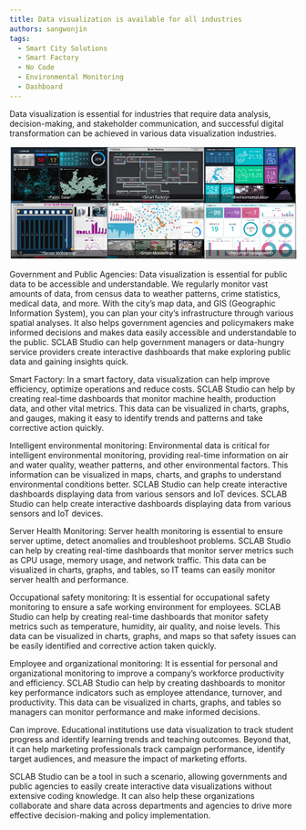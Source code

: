 ```yaml
---
title: Data visualization is available for all industries
authors: sangwonjin
tags:   
  - Smart City Solutions
  - Smart Factory
  - No Code
  - Environmental Monitoring
  - Dashboard
---
```


Data visualization is essential for industries that require data analysis, decision-making, and stakeholder communication, and successful digital transformation can be achieved in various data visualization industries.

![SCLAB Studio](./b05.png)

Government and Public Agencies: Data visualization is essential for public data to be accessible and understandable. We regularly monitor vast amounts of data, from census data to weather patterns, crime statistics, medical data, and more. With the city’s map data, and GIS (Geographic Information System), you can plan your city’s infrastructure through various spatial analyses. It also helps government agencies and policymakers make informed decisions and makes data easily accessible and understandable to the public. SCLAB Studio can help government managers or data-hungry service providers create interactive dashboards that make exploring public data and gaining insights quick.

Smart Factory: In a smart factory, data visualization can help improve efficiency, optimize operations and reduce costs. SCLAB Studio can help by creating real-time dashboards that monitor machine health, production data, and other vital metrics. This data can be visualized in charts, graphs, and gauges, making it easy to identify trends and patterns and take corrective action quickly.

Intelligent environmental monitoring: Environmental data is critical for intelligent environmental monitoring, providing real-time information on air and water quality, weather patterns, and other environmental factors. This information can be visualized in maps, charts, and graphs to understand environmental conditions better. SCLAB Studio can help create interactive dashboards displaying data from various sensors and IoT devices. SCLAB Studio can help create interactive dashboards displaying data from various sensors and IoT devices.

Server Health Monitoring: Server health monitoring is essential to ensure server uptime, detect anomalies and troubleshoot problems. SCLAB Studio can help by creating real-time dashboards that monitor server metrics such as CPU usage, memory usage, and network traffic. This data can be visualized in charts, graphs, and tables, so IT teams can easily monitor server health and performance.

Occupational safety monitoring: It is essential for occupational safety monitoring to ensure a safe working environment for employees. SCLAB Studio can help by creating real-time dashboards that monitor safety metrics such as temperature, humidity, air quality, and noise levels. This data can be visualized in charts, graphs, and maps so that safety issues can be easily identified and corrective action taken quickly.

Employee and organizational monitoring: It is essential for personal and organizational monitoring to improve a company’s workforce productivity and efficiency. SCLAB Studio can help by creating dashboards to monitor key performance indicators such as employee attendance, turnover, and productivity. This data can be visualized in charts, graphs, and tables so managers can monitor performance and make informed decisions.

Can improve. Educational institutions use data visualization to track student progress and identify learning trends and teaching outcomes. Beyond that, it can help marketing professionals track campaign performance, identify target audiences, and measure the impact of marketing efforts.

SCLAB Studio can be a tool in such a scenario, allowing governments and public agencies to easily create interactive data visualizations without extensive coding knowledge. It can also help these organizations collaborate and share data across departments and agencies to drive more effective decision-making and policy implementation.